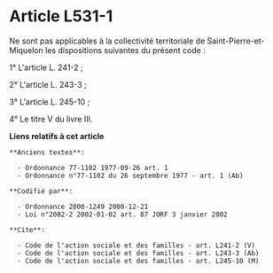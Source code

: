 # Article L531-1

Ne sont pas applicables à la collectivité territoriale de Saint-Pierre-et-Miquelon les dispositions suivantes du présent
code :

1° L'article L. 241-2 ;

2° L'article L. 243-3 ;

3° L'article L. 245-10 ;

4° Le titre V du livre III.

**Liens relatifs à cet article**

	**Anciens textes**:

	  - Ordonnance 77-1102 1977-09-26 art. 1
	  - Ordonnance n°77-1102 du 26 septembre 1977 - art. 1 (Ab)

	**Codifié par**:

	  - Ordonnance 2000-1249 2000-12-21
	  - Loi n°2002-2 2002-01-02 art. 87 JORF 3 janvier 2002

	**Cite**:

	  - Code de l'action sociale et des familles - art. L241-2 (V)
	  - Code de l'action sociale et des familles - art. L243-3 (Ab)
	  - Code de l'action sociale et des familles - art. L245-10 (M)
